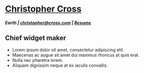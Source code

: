# [Christopher Cross](../index)

##### Earth | christopher@cross.com | [Resume](../resume)

## Chief widget maker

- Lorem ipsum dolor sit amet, consectetur adipiscing elit.
- Maecenas ac augue sit amet dui maximus rhoncus at quis erat.
- Nulla nec pharetra lorem.
- Aliquam dignissim neque at ex iaculis convallis.
